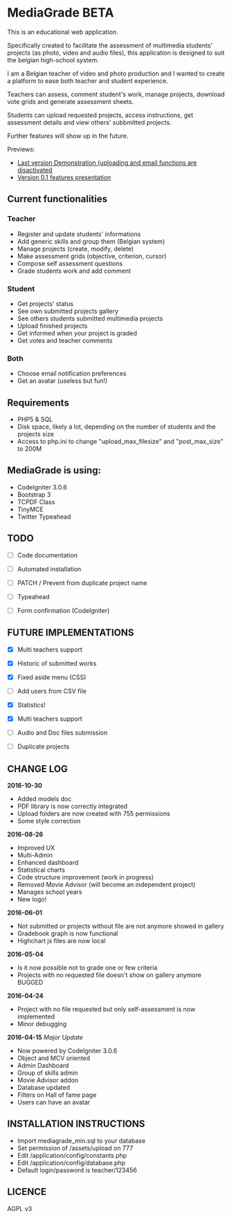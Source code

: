# MediaGrade BETA

This is an educational web application.

Specifically created to facilitate the assessment of multimedia students' projects (as photo, video and audio files), this application is designed to suit the belgian high-school system.

I am a Belgian teacher of video and photo production and I wanted to create a platform to ease both teacher and student experience.

Teachers can assess, comment student's work, manage projects, download vote grids and generate assessment sheets.

Students can upload requested projects, access instructions, get assessment details and view others' subbmitted projects.

Further features will show up in the future.

Previews:

- [Last version Demonstration (uploading and email functions are disactivated](http://mg.pierrehelin.eu)
- [Version 0.1 features presentation](https://www.youtube.com/watch?v=-Toms9O7ZUM)


## Current functionalities
### Teacher
- Register and update students' informations
- Add generic skills and group them (Belgian system)
- Manage projects (create, modify, delete)
- Make assessment grids (objective, criterion, cursor)
- Compose self assessment questions
- Grade students work and add comment

### Student
- Get projects' status
- See own submitted projects gallery
- See others students submitted multimedia projects
- Upload finished projects
- Get informed when your project is graded
- Get votes and teacher comments

### Both
- Choose email notification preferences
- Get an avatar (useless but fun!)
 

## Requirements
- PHP5 & SQL
- Disk space, likely a lot, depending on the number of students and the projects size
- Access to php.ini to change "upload_max_filesize" and "post_max_size" to 200M

## MediaGrade is using:
- CodeIgniter 3.0.6
- Bootstrap 3
- TCPDF Class
- TinyMCE
- Twitter Typeahead

## TODO
- [ ] Code documentation
- [ ] Automated installation
- [ ] PATCH / Prevent from duplicate project name
- [ ] Typeahead
- [ ] Form confirmation (CodeIgniter)


## FUTURE IMPLEMENTATIONS
- [x] Multi teachers support
- [x] Historic of submitted works
- [x] Fixed aside menu (CSS)
- [ ] Add users from CSV file
- [x] Statistics!
- [x] Multi teachers support
- [ ] Audio and Doc files submission
- [ ] Duplicate projects


## CHANGE LOG

**2016-10-30**
- Added models doc
- PDF library is now correctly integrated
- Upload folders are now created with 755 permissions
- Some style correction

**2016-08-26**
- Improved UX
- Multi-Admin
- Enhanced dashboard
- Statistical charts
- Code structure improvement (work in progress)
- Removed Movie Advisor (will become an independent project)
- Manages school years
- New logo!

**2016-06-01**
- Not submitted or projects without file are not anymore showed in gallery
- Gradebook graph is now functional
- Highchart js files are now local

**2016-05-04**
- Is it now possible not to grade one or few criteria
- Projects with no requested file doesn't show on gallery anymore BUGGED

**2016-04-24**
- Project with no file requested but only self-assessment is now implemented
- Minor debugging

**2016-04-15**
*Major Update*
- Now powered by CodeIgniter 3.0.6
- Object and MCV oriented
- Admin Dashboard
- Group of skills admin
- Movie Advisor addon
- Database updated
- Filters on Hall of fame page
- Users can have an avatar

## INSTALLATION INSTRUCTIONS
- Import mediagrade_min.sql to your database
- Set permission of /assets/upload on 777
- Edit /application/config/constants.php
- Edit /application/config/database.php
- Default login/password is teacher/123456


## LICENCE
AGPL v3
